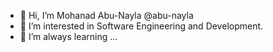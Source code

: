- 👋 Hi, I’m Mohanad Abu-Nayla @abu-nayla
- 👀 I’m interested in Software Engineering and Development.
- 🌱 I’m always learning ...


<!---
abu-nayla/abu-nayla is a ✨ special ✨ repository because its `README.md` (this file) appears on your GitHub profile.
You can click the Preview link to take a look at your changes.
--->
